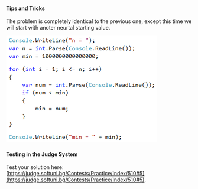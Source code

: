 #### Tips and Tricks

The problem is completely identical to the previous one, except this time we will start with anoter neurtal starting value.

![](/assets/chapter-5-images/06.Min-number-01.png)

#### Testing in the Judge System

Test your solution here: [https://judge.softuni.bg/Contests/Practice/Index/510#5](https://judge.softuni.bg/Contests/Practice/Index/510#5).
